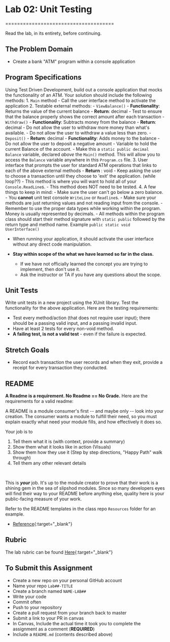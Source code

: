 # Lab 02: Unit Testing
=====================================

Read the lab, in its entirety, before continuing.

## The Problem Domain
- Create a bank "ATM" program within a console application

## Program Specifications
Using Test Driven Development, build out a console application that mocks the functionality of an ATM. Your solution should include the following methods:
	1. `Main` method
		- Call the user interface method to activate the application
	2. Testable external methods:
		- `ViewBalance()`
			- **Functionality**: Returns the value of the current balance
			- **Return**: decimal
			- Test to ensure that the balance properly shows the correct amount after each transaction
		- `Withdraw()`
			- **Functionality**: Subtracts money from the balance
			- **Return**: decimal
			- Do not allow the user to withdraw more money than what's available.
			- Do not allow the user to withdraw a value less than zero. 
		- `Deposit()`
			- **Return**: decimal
			- **Functionality**: Adds money to the balance
			- Do not allow the user to deposit a negative amount
		- Variable to hold the current Balance of the account. 
			- Make this a `static public decimal Balance` variable, declared *above* the `Main()` method. This will allow you to access the `Balance` variable anywhere in this `Program.cs` file. 
	3. User interface that prompts the user for standard ATM operations that links to each of the above external methods
		- **Return** : void
		- Keep asking the user to choose a transaction until they choose to 'exit' the application. (while loop??)
		- This method is where you will want to hold all of your `Console.ReadLine`s. 
		- This method does NOT need to be tested.
	4. A few things to keep in mind:
		- Make sure the user can't go below a zero balance.
		- You **cannot** unit test console `WriteLine` or `Readline`s. 
		- Make sure your methods are just returning values and not reading input from the console. 
		- Remember to use the proper data types while working within the program. Money is usually represented by decimals.
		- All methods within the program class should start their method signature with `static public` followed by the return type and method name. Example `public static void UserInterface()`
		

- When running your application, it should activate the user interface without any direct code manipulation.

- **Stay within scope of the what we have learned so far in the class.**
	- If we have not officially learned the concept you are trying to implement, then don't use it. 
	- Ask the instructor or TA if you have any questions about the scope. 


## Unit Tests

Write unit tests in a new project using the XUnit library. Test the functionality for the above application. 
Here are the testing requirements:
- Test every method/action (that does not require user input); there should be a passing valid input, and a passing invalid input.
- Have at least 2 tests for every non-void method.
- **A failing test, is not a valid test** - even if the failure is expected. 


## Stretch Goals

- Record each transaction the user records and when they exit, provide a receipt for every transaction they conducted. 


## README
**A Readme is a requirement. No Readme == No Grade.** 
Here are the requirements for a valid readme:

A README is a module consumer's first -- and maybe only -- look into your creation. The consumer wants a module to fulfill their need, so you must explain exactly what need your module fills, and how effectively it does so.

Your job is to

1. Tell them what it is (with context, provide a summary)
1. Show them what it looks like in action (Visuals)
1. Show them how they use it (Step by step directions, "Happy Path" walk through)
1. Tell them any other relevant details
<br />

This is ***your*** job. It's up to the module creator to prove that their work is a shining gem in the sea of slipshod modules. Since so many developers eyes will find their way to your README before anything else, quality here is your public-facing measure of your work.

Refer to the README templates in the class repo `Resources` folder for an example. 
- [Reference](https://github.com/noffle/art-of-readme){:target="_blank"} 


## Rubric

The lab rubric can be found [Here](../../Resources/rubric){:target="_blank"} 

## To Submit this Assignment
- Create a new repo on your personal GitHub account
- Name your repo `Lab##-TITLE`
- Create a branch named `NAME-LAB##`
- Write your code
- Commit often
- Push to your repository
- Create a pull request from your branch back to master
- Submit a link to your PR in canvas
- In Canvas, Include the actual time it took you to complete the assignment as a comment (**REQUIRED**)
- Include a `README.md` (contents described above)

